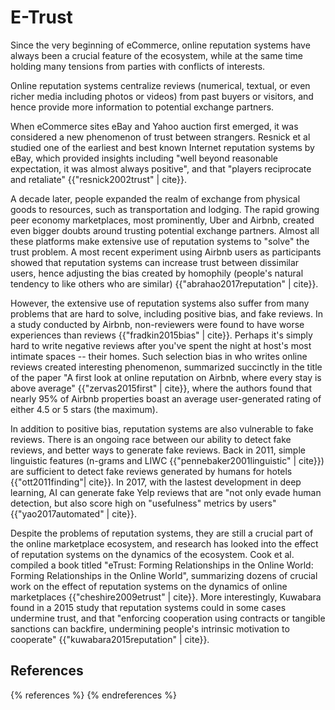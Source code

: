 E-Trust
=======

Since the very beginning of eCommerce, online reputation systems have always been a crucial feature of the ecosystem, while at the same time holding many tensions from parties with conflicts of interests.

Online reputation systems centralize reviews (numerical, textual, or even richer media including photos or videos) from past buyers or visitors, and hence provide more information to potential exchange partners.

When eCommerce sites eBay and Yahoo auction first emerged, it was considered a new phenomenon of trust between strangers. Resnick et al studied one of the earliest and best known Internet reputation systems by eBay, which provided insights including "well beyond reasonable expectation, it was almost always positive", and that "players reciprocate and retaliate" {{"resnick2002trust" | cite}}.

A decade later, people expanded the realm of exchange from physical goods to resources, such as transportation and lodging. The rapid growing peer economy marketplaces, most prominently, Uber and Airbnb, created even bigger doubts around trusting potential exchange partners. Almost all these platforms make extensive use of reputation systems to "solve" the trust problem. A most recent experiment using Airbnb users as participants showed that reputation systems can increase trust between dissimilar users, hence adjusting the bias created by homophily (people's natural tendency to like others who are similar) {{"abrahao2017reputation" | cite}}.

However, the extensive use of reputation systems also suffer from many problems that are hard to solve, including positive bias, and fake reviews. In a study conducted by Airbnb, non-reviewers were found to have worse experiences than reviews {{"fradkin2015bias" | cite}}. Perhaps it's simply hard to write negative reviews after you've spent the night at host's most intimate spaces -- their homes. Such selection bias in who writes online reviews created interesting phenomenon, summarized succinctly in the title of the paper "A first look at online reputation on Airbnb, where every stay is above average" {{"zervas2015first" | cite}}, where the authors found that nearly 95% of Airbnb properties boast an average user-generated rating of either 4.5 or 5 stars (the maximum).

In addition to positive bias, reputation systems are also vulnerable to fake reviews. There is an ongoing race between our ability to detect fake reviews, and better ways to generate fake reviews. Back in 2011, simple linguistic features (n-grams and LIWC {{"pennebaker2001linguistic" | cite}}) are sufficient to detect fake reviews generated by humans for hotels {{"ott2011finding"| cite}}. In 2017, with the lastest development in deep learning, AI can generate fake Yelp reviews that are "not only evade human detection, but also score high on "usefulness" metrics by users" {{"yao2017automated" | cite}}.

Despite the problems of reputation systems, they are still a crucial part of the online marketplace ecosystem, and research has looked into the effect of reputation systems on the dynamics of the ecosystem. Cook et al. compiled a book titled "eTrust: Forming Relationships in the Online World: Forming Relationships in the Online World", summarizing dozens of crucial work on the effect of reputation systems on the dynamics of online marketplaces {{"cheshire2009etrust" | cite}}. More interestingly, Kuwabara found in a 2015 study that reputation systems could in some cases undermine trust, and that "enforcing cooperation using contracts or tangible sanctions can backfire, undermining people's intrinsic motivation to cooperate" {{"kuwabara2015reputation" | cite}}.

References
----------

{% references %} {% endreferences %}
